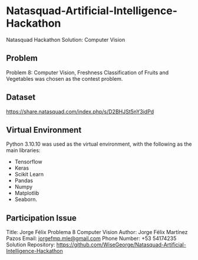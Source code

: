 # Natasquad-Artificial-Intelligence-Hackathon
Natasquad Hackathon Solution: Computer Vision

## Problem
Problem 8: Computer Vision, Freshness Classification of Fruits and Vegetables was chosen as the contest problem.

## Dataset
https://share.natasquad.com/index.php/s/D2BHJSt5nY3idPd

## Virtual Environment
Python 3.10.10 was used as the virtual environment, with the following as the main libraries: 
- Tensorflow
- Keras
- Scikit Learn
- Pandas
- Numpy
- Matplotlib
- Seaborn.

## Participation Issue
Title: Jorge Félix Problema 8 Computer Vision
Author: Jorge Félix Martínez Pazos
Email: jorgefmp.mle@gmail.com
Phone Number: +53 54174235
Solution Repository: https://github.com/WiseGeorge/Natasquad-Artificial-Intelligence-Hackathon
